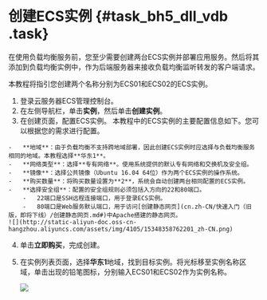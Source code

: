 # 创建ECS实例 {#task_bh5_dll_vdb .task}

在使用负载均衡服务前，您至少需要创建两台ECS实例并部署应用服务。然后将其添加到负载均衡实例中，作为后端服务器来接收负载均衡监听转发的客户端请求。

本教程将指引您创建两个名称分别为ECS01和ECS02的ECS实例。

1.  登录云服务器ECS管理控制台。 
2.  在左侧导航栏，单击**实例**，然后单击**创建实例**。 
3.   在创建页面，配置ECS实例。 本教程中的ECS实例的主要配置信息如下。您可以根据您的需求进行配置。

    -   **地域**：由于负载均衡不支持跨地域部署，因此创建ECS实例时应选择与负载均衡服务相同的地域。本教程选择**华东1**。
    -   **网络类型**：选择**专有网络**。使用系统提供的默认专有网络和交换机及安全组。
    -   **镜像**：选择公共镜像（Ubuntu 16.04 64位）作为两个ECS实例的操作系统。
    -   **购买数量**：将购买数量设置为**2**，系统会自动创建两台相同配置的ECS实例。
    -   **选择安全组**：配置的安全组规则必须包括入方向的22和80端口。
        -   22端口是SSH远程连接端口，用于登录ECS实例。
        -   80端口是Web服务默认端口，用于访问[创建静态网页](cn.zh-CN/快速入门（旧版，即将下线）/创建静态网页.md#)中Apache搭建的静态网页。
    ![](http://static-aliyun-doc.oss-cn-hangzhou.aliyuncs.com/assets/img/4105/15348358762201_zh-CN.png)

4.   单击**立即购买**，完成创建。 
5.  在实例列表页面，选择**华东1**地域，找到目标实例。将光标移至实例名称区域，单击出现的铅笔图标，分别输入ECS01和ECS02作为实例名称。 

    ![](http://static-aliyun-doc.oss-cn-hangzhou.aliyuncs.com/assets/img/4105/15348358762204_zh-CN.png)


